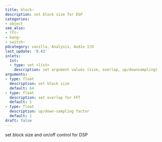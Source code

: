 ```yaml
---
title: block~
description: set block size for DSP
categories:
- object
see_also: 
- fft~
- bang~
- switch~
pdcategory: vanilla, Analysis, Audio I/O
last_update: '0.43'
inlets:
  1st:
  - type: set <list>
    description: set argument values (size, overlap, up/downsampling)
arguments:
- type: float
  description: set block size 
  default: 64
- type: float
  description: set overlap for FFT 
  default: 1
- type: float
  description: up/down-sampling factor
  default: 1
draft: false
---
```

set block size and on/off control for DSP
